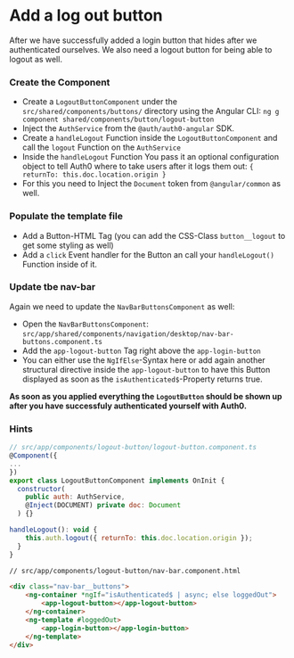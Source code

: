 # Add a log out button

After we have successfully added a login button that hides after we authenticated ourselves. We also need a logout button for being able to logout as well.

### Create the Component

- Create a `LogoutButtonComponent` under the `src/shared/components/buttons/` directory using the Angular CLI: `ng g component shared/components/button/logout-button`
- Inject the `AuthService` from the `@auth/auth0-angular` SDK.
- Create a `handleLogout` Function inside the `LogoutButtonComponent` and call the `logout` Function on the `AuthService`
- Inside the `handleLogout` Function You pass it an optional configuration object to tell Auth0 where to take users after it logs them out: `{ returnTo: this.doc.location.origin }`
- For this you need to Inject the `Document` token from `@angular/common` as well.

### Populate the template file

- Add a Button-HTML Tag (you can add the CSS-Class `button__logout` to get some styling as well)
- Add a `click` Event handler for the Button an call your `handleLogout()` Function inside of it.

### Update tbe nav-bar
Again we need to update the `NavBarButtonsComponent` as well:

- Open the `NavBarButtonsComponent`: `src/app/shared/components/navigation/desktop/nav-bar-buttons.component.ts`
- Add the `app-logout-button` Tag right above the `app-login-button`
- You can either use the `NgIfElse`-Syntax here or add again another structural directive inside the `app-logout-button` to have this Button displayed as soon as the `isAuthenticated$`-Property returns true.

**As soon as you applied everything the `LogoutButton` should be shown up after you have successfuly authenticated yourself with Auth0.**

### Hints

```JavaScript
// src/app/components/logout-button/logout-button.component.ts
@Component({
...
})
export class LogoutButtonComponent implements OnInit {
  constructor(
    public auth: AuthService,
    @Inject(DOCUMENT) private doc: Document
  ) {}

handleLogout(): void {
    this.auth.logout({ returnTo: this.doc.location.origin });
  }
}

```

```html
// src/app/components/logout-button/nav-bar.component.html

<div class="nav-bar__buttons">
    <ng-container *ngIf="isAuthenticated$ | async; else loggedOut">
        <app-logout-button></app-logout-button>
    </ng-container>
    <ng-template #loggedOut>
        <app-login-button></app-login-button>
    </ng-template>
</div>
```
